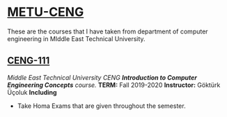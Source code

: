 # [METU-CENG](http://ceng.metu.edu.tr/)

These are the courses that I have taken from department of computer engineering in MIddle East Technical University. 


## [CENG-111](CENG-111)
*Middle East Technical University CENG **Introduction to Computer Engineering Concepts** course.*
**TERM:** Fall 2019-2020
**Instructor:** Göktürk Üçoluk
**Including**
- Take Homa Exams that are given throughout the semester.